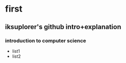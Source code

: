 # first
## iksuplorer's github intro+explanation
### introduction to computer science

- list1
- list2


